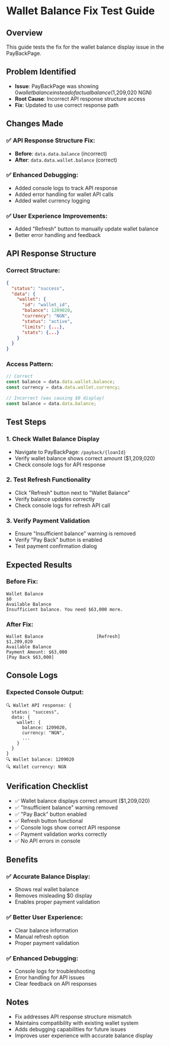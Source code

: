 # Wallet Balance Fix Test Guide

## Overview
This guide tests the fix for the wallet balance display issue in the PayBackPage.

## Problem Identified
- **Issue**: PayBackPage was showing $0 wallet balance instead of actual balance ($1,209,020 NGN)
- **Root Cause**: Incorrect API response structure access
- **Fix**: Updated to use correct response path

## Changes Made

### **✅ API Response Structure Fix:**
- **Before**: `data.data.balance` (incorrect)
- **After**: `data.data.wallet.balance` (correct)

### **✅ Enhanced Debugging:**
- Added console logs to track API response
- Added error handling for wallet API calls
- Added wallet currency logging

### **✅ User Experience Improvements:**
- Added "Refresh" button to manually update wallet balance
- Better error handling and feedback

## API Response Structure

### **Correct Structure:**
```json
{
  "status": "success",
  "data": {
    "wallet": {
      "id": "wallet_id",
      "balance": 1209020,
      "currency": "NGN",
      "status": "active",
      "limits": {...},
      "stats": {...}
    }
  }
}
```

### **Access Pattern:**
```javascript
// Correct
const balance = data.data.wallet.balance;
const currency = data.data.wallet.currency;

// Incorrect (was causing $0 display)
const balance = data.data.balance;
```

## Test Steps

### **1. Check Wallet Balance Display**
- Navigate to PayBackPage: `/payback/{loanId}`
- Verify wallet balance shows correct amount ($1,209,020)
- Check console logs for API response

### **2. Test Refresh Functionality**
- Click "Refresh" button next to "Wallet Balance"
- Verify balance updates correctly
- Check console logs for refresh API call

### **3. Verify Payment Validation**
- Ensure "Insufficient balance" warning is removed
- Verify "Pay Back" button is enabled
- Test payment confirmation dialog

## Expected Results

### **Before Fix:**
```
Wallet Balance
$0
Available Balance
Insufficient balance. You need $63,000 more.
```

### **After Fix:**
```
Wallet Balance                    [Refresh]
$1,209,020
Available Balance
Payment Amount: $63,000
[Pay Back $63,000]
```

## Console Logs

### **Expected Console Output:**
```
🔍 Wallet API response: {
  status: "success",
  data: {
    wallet: {
      balance: 1209020,
      currency: "NGN",
      ...
    }
  }
}
🔍 Wallet balance: 1209020
🔍 Wallet currency: NGN
```

## Verification Checklist

- ✅ Wallet balance displays correct amount ($1,209,020)
- ✅ "Insufficient balance" warning removed
- ✅ "Pay Back" button enabled
- ✅ Refresh button functional
- ✅ Console logs show correct API response
- ✅ Payment validation works correctly
- ✅ No API errors in console

## Benefits

### **✅ Accurate Balance Display:**
- Shows real wallet balance
- Removes misleading $0 display
- Enables proper payment validation

### **✅ Better User Experience:**
- Clear balance information
- Manual refresh option
- Proper payment validation

### **✅ Enhanced Debugging:**
- Console logs for troubleshooting
- Error handling for API issues
- Clear feedback on API responses

## Notes
- Fix addresses API response structure mismatch
- Maintains compatibility with existing wallet system
- Adds debugging capabilities for future issues
- Improves user experience with accurate balance display






